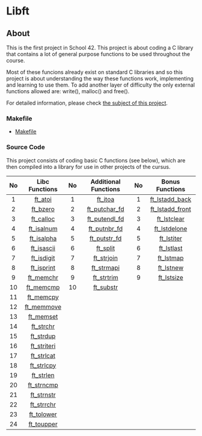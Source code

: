 # Libft
## About
This is the first project in School 42. This project is about coding a C library that contains a lot of general purpose functions to be used throughout the course.

Most of these funcions already exist on standard C libraries and so this project is about understanding the way these functions work, implementing and learning to use them. To add another layer of difficulty the only external functions allowed are: write(), malloc() and free().

For detailed information, please check [the subject of this project][1].

### Makefile
- [Makefile](https://github.com/BurcuBulakBozkurt/libft_42/blob/main/Makefile)

### Source Code

This project consists of coding basic C functions (see below), which are then compiled into a library for use in other projects of the cursus.

| No | Libc Functions                                                                    | No| Additional Functions                                                                    |No | Bonus Functions                                                                           |
|:--:|:-------------:                                                                    |:-:| :----------------:                                                                      |:-:| :-------:                                                                                 |
| 1  | [ft_atoi](https://github.com/BurcuBulakBozkurt/libft_42/blob/main/ft_atoi.c)      |1  | [ft_itoa](https://github.com/BurcuBulakBozkurt/libft_42/blob/main/ft_itoa.c)            | 1|[ft_lstadd_back](https://github.com/BurcuBulakBozkurt/libft_42/blob/main/ft_lstadd_back.c)  |
| 2  | [ft_bzero](https://github.com/BurcuBulakBozkurt/libft_42/blob/main/ft_bzero.c)    |2  | [ft_putchar_fd](https://github.com/BurcuBulakBozkurt/libft_42/blob/main/ft_putchar_fd.c)| 2|[ft_lstadd_front](https://github.com/BurcuBulakBozkurt/libft_42/blob/main/ft_lstadd_front.c)|
| 3  | [ft_calloc](https://github.com/BurcuBulakBozkurt/libft_42/blob/main/ft_calloc.c)  |3  | [ft_putendl_fd](https://github.com/BurcuBulakBozkurt/libft_42/blob/main/ft_putendl_fd.c)| 3|[ft_lstclear](https://github.com/BurcuBulakBozkurt/libft_42/blob/main/ft_lstclear.c)        |
| 4  | [ft_isalnum](https://github.com/BurcuBulakBozkurt/libft_42/blob/main/ft_isalnum.c)|4  | [ft_putnbr_fd](https://github.com/BurcuBulakBozkurt/libft_42/blob/main/ft_putnbr_fd.c)  | 4|[ft_lstdelone](https://github.com/BurcuBulakBozkurt/libft_42/blob/main/ft_lstdelone.c)      |
| 5  |[ft_isalpha](https://github.com/BurcuBulakBozkurt/libft_42/blob/main/ft_isalpha.c) |5  | [ft_putstr_fd](https://github.com/BurcuBulakBozkurt/libft_42/blob/main/ft_putstr_fd.c)  | 5|[ft_lstiter](https://github.com/BurcuBulakBozkurt/libft_42/blob/main/ft_lstiter.c)       |
| 6  | [ft_isascii](https://github.com/BurcuBulakBozkurt/libft_42/blob/main/ft_isascii.c)|6  | [ft_split](https://github.com/BurcuBulakBozkurt/libft_42/blob/main/ft_split.c)          | 6|[ft_lstlast](https://github.com/BurcuBulakBozkurt/libft_42/blob/main/ft_lstlast.c)       |
| 7  |[ft_isdigit](https://github.com/BurcuBulakBozkurt/libft_42/blob/main/ft_isdigit.c) |7  | [ft_strjoin](https://github.com/BurcuBulakBozkurt/libft_42/blob/main/ft_strjoin.c)      | 7|[ft_lstmap](https://github.com/BurcuBulakBozkurt/libft_42/blob/main/ft_lstmap.c)         |
| 8  |[ft_isprint](https://github.com/BurcuBulakBozkurt/libft_42/blob/main/ft_isprint.c) |8  | [ft_strmapi](https://github.com/BurcuBulakBozkurt/libft_42/blob/main/ft_strmapi.c)      | 8|[ft_lstnew](https://github.com/BurcuBulakBozkurt/libft_42/blob/main/ft_lstnew.c)         |
| 9  |[ft_memchr](https://github.com/BurcuBulakBozkurt/libft_42/blob/main/ft_memchr.c)   |9  | [ft_strtrim](https://github.com/BurcuBulakBozkurt/libft_42/blob/main/ft_strtrim.c)      | 9|[ft_lstsize](https://github.com/BurcuBulakBozkurt/libft_42/blob/main/ft_lstsize.c)       |    
|10 |[ft_memcmp](https://github.com/BurcuBulakBozkurt/libft_42/blob/main/ft_memcmp.c)    |10 | [ft_substr](https://github.com/BurcuBulakBozkurt/libft_42/blob/main/ft_substr.c)        |  |                                                                                         |
|11 |[ft_memcpy](https://github.com/BurcuBulakBozkurt/libft_42/blob/main/ft_memcpy.c)    |   |                                                                                         |  |                                                                                         |
|12 | [ft_memmove](https://github.com/BurcuBulakBozkurt/libft_42/blob/main/ft_memmove.c) |   |                                                                                         |  |                                                                                         |
|13 |[ft_memset](https://github.com/BurcuBulakBozkurt/libft_42/blob/main/ft_memset.c)    |   |                                                                                         |  |                                                                                         |
|14 |[ft_strchr](https://github.com/BurcuBulakBozkurt/libft_42/blob/main/ft_strchr.c)    |   |                                                                                         |  |                                                                                         |
|15 |[ft_strdup](https://github.com/BurcuBulakBozkurt/libft_42/blob/main/ft_strdup.c)    |   |                                                                                         |  |                                                                                         |
|16 |[ft_striteri](https://github.com/BurcuBulakBozkurt/libft_42/blob/main/ft_striteri.c)|   |                                                                                         |  |                                                                                         |
|17 |[ft_strlcat](https://github.com/BurcuBulakBozkurt/libft_42/blob/main/ft_strlcat.c)  |   |                                                                                         |  |                                                                                         |
|18 |[ft_strlcpy](https://github.com/BurcuBulakBozkurt/libft_42/blob/main/ft_strlcpy.c)  |   |                                                                                         |  |                                                                                         |
|19 |[ft_strlen](https://github.com/BurcuBulakBozkurt/libft_42/blob/main/ft_strlen.c)    |   |                                                                                         |  |                                                                                         |
|20 |[ft_strncmp](https://github.com/BurcuBulakBozkurt/libft_42/blob/main/ft_strncmp.c)  |   |                                                                                         |  |                                                                                         |
|21 |[ft_strnstr](https://github.com/BurcuBulakBozkurt/libft_42/blob/main/ft_strnstr.c)  |   |                                                                                         |  |                                                                                         |
|22 |[ft_strrchr](https://github.com/BurcuBulakBozkurt/libft_42/blob/main/ft_strrchr.c)  |   |                                                                                         |  |                                                                                         |
|23 |[ft_tolower](https://github.com/BurcuBulakBozkurt/libft_42/blob/main/ft_tolower.c)  |   |                                                                                         |  |                                                                                         |
|24 |[ft_toupper](https://github.com/BurcuBulakBozkurt/libft_42/blob/main/ft_toupper.c)  |   |                                                                                         |  |                                                                                         |

[1]: https://github.com/BurcuBulakBozkurt/libft_42/blob/main/Libft_subject.pdf
